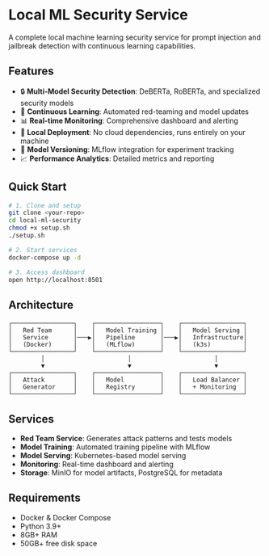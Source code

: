 # Local ML Security Service

A complete local machine learning security service for prompt injection and jailbreak detection with continuous learning capabilities.

## Features

- 🔒 **Multi-Model Security Detection**: DeBERTa, RoBERTa, and specialized security models
- 🤖 **Continuous Learning**: Automated red-teaming and model updates
- 📊 **Real-time Monitoring**: Comprehensive dashboard and alerting
- 🚀 **Local Deployment**: No cloud dependencies, runs entirely on your machine
- 🔄 **Model Versioning**: MLflow integration for experiment tracking
- 📈 **Performance Analytics**: Detailed metrics and reporting

## Quick Start

```bash
# 1. Clone and setup
git clone <your-repo>
cd local-ml-security
chmod +x setup.sh
./setup.sh

# 2. Start services
docker-compose up -d

# 3. Access dashboard
open http://localhost:8501
```

## Architecture

```
┌─────────────────┐    ┌──────────────────┐    ┌─────────────────┐
│   Red Team      │    │   Model Training │    │   Model Serving │
│   Service       │───▶│   Pipeline       │───▶│   Infrastructure│
│   (Docker)      │    │   (MLflow)       │    │   (k3s)         │
└─────────────────┘    └──────────────────┘    └─────────────────┘
         │                       │                       │
         ▼                       ▼                       ▼
┌─────────────────┐    ┌──────────────────┐    ┌─────────────────┐
│   Attack        │    │   Model          │    │   Load Balancer │
│   Generator     │    │   Registry       │    │   + Monitoring  │
└─────────────────┘    └──────────────────┘    └─────────────────┘
```

## Services

- **Red Team Service**: Generates attack patterns and tests models
- **Model Training**: Automated training pipeline with MLflow
- **Model Serving**: Kubernetes-based model serving
- **Monitoring**: Real-time dashboard and alerting
- **Storage**: MinIO for model artifacts, PostgreSQL for metadata

## Requirements

- Docker & Docker Compose
- Python 3.9+
- 8GB+ RAM
- 50GB+ free disk space
